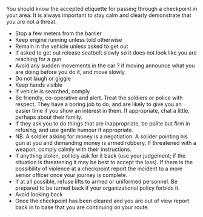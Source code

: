 [Title]: # (At Checkpoint)
[Difficulty]: # (Beginner)
[Order]: # (2)

You should know the accepted etiquette for passing through a checkpoint in your area. It is always important to stay calm and clearly demonstrate that you are not a threat.

*   Stop a few meters from the barrier
*   Keep engine running unless told otherwise
*   Remain in the vehicle unless asked to get out
*   If asked to get out release seatbelt slowly so it does not look like you are reaching for a gun
*   Avoid any sudden movements in the car ? if moving announce what you are doing before you do it, and move slowly
*   Do not laugh or giggle
*   Keep hands visible
*   If vehicle is searched, comply
*   Be friendly, co-operative and alert. Treat the soldiers or police with respect.  They have a boring job to do, and are likely to give you an easier time if you show an interest in them. If appropriate, chat a little, perhaps about their family.
*   If they ask you to do things that are inappropriate, be polite but firm in refusing, and use gentle humour if appropriate.
*   NB. A soldier asking for money is a negotiation. A solider pointing his gun at you and demanding money is armed robbery. If threatened with a weapon, comply calmly with their instructions.
*   If anything stolen, politely ask for it back (use your judgement; if the situation is threatening it may be best to accept the loss). If there is the possibility of violence at a checkpoint report the incident to a more senior officer once your journey is complete.
*   If at all possible, refuse lifts to armed or uniformed personnel. Be prepared to be turned back if your organizational policy forbids it.
*   Avoid looking back
*   Once the checkpoint has been cleared and you are out of view report back in to base that you are continuing on your route.